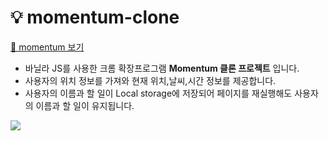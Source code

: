# 💡 momentum-clone

[👀  momentum 보기](https://tnalswkd.github.io/momentum-clone/)

- 바닐라 JS를 사용한 크롬 확장프로그램 **Momentum 클론 프로젝트** 입니다.
- 사용자의 위치 정보를 가져와 현재 위치,날씨,시간 정보를 제공합니다.
- 사용자의 이름과 할 일이 Local storage에 저장되어 페이지를 재실행해도 사용자의 이름과 할 일이 유지됩니다.

<img src="https://user-images.githubusercontent.com/100072487/206429171-48000a26-bec3-41db-ab48-cc72cb4017d5.gif">
